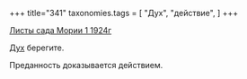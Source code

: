 +++
title="341"
taxonomies.tags = [
 "Дух",
 "действие",
]
+++

[Листы сада Мории 1 1924г](/agni/1924)

[Дух](/tags/Дух) берегите.   

Преданность доказывается действием.   

